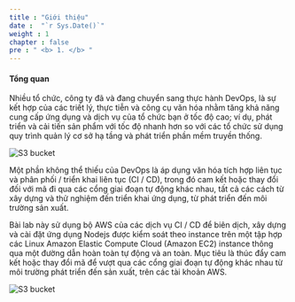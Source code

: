 ```yaml
---
title : "Giới thiệu"
date :  "`r Sys.Date()`" 
weight : 1 
chapter : false
pre : " <b> 1. </b> "
---
```

#### Tổng quan

Nhiều tổ chức, công ty đã và đang chuyển sang thực hành DevOps, là sự kết hợp của các triết lý, thực tiễn và công cụ văn hóa nhằm tăng khả năng cung cấp ứng dụng và dịch vụ của tổ chức bạn ở tốc độ cao; ví dụ, phát triển và cải tiến sản phẩm với tốc độ nhanh hơn so với các tổ chức sử dụng quy trình quản lý cơ sở hạ tầng và phát triển phần mềm truyền thống.

![S3 bucket](/images/1/1.png)


Một phần không thể thiếu của DevOps là áp dụng văn hóa tích hợp liên tục và phân phối / triển khai liên tục (CI / CD), trong đó cam kết hoặc thay đổi đối với mã đi qua các cổng giai đoạn tự động khác nhau, tất cả các cách từ xây dựng và thử nghiệm đến triển khai ứng dụng, từ phát triển đến môi trường sản xuất.

Bài lab này sử dụng bộ AWS của các dịch vụ CI / CD để biên dịch, xây dựng và cài đặt ứng dụng Nodejs được kiểm soát theo instance trên một tập hợp các Linux Amazon Elastic Compute Cloud (Amazon EC2) instance thông qua một đường dẫn hoàn toàn tự động và an toàn. Mục tiêu là thúc đẩy cam kết hoặc thay đổi mã để vượt qua các cổng giai đoạn tự động khác nhau từ môi trường phát triển đến sản xuất, trên các tài khoản AWS.

![S3 bucket](/images/1/2.png)